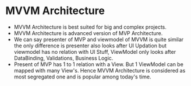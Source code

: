# MVVM Architecture

- MVVM Architecture is best suited for big and complex projects.
- MVVM Architecture is advanced version of MVP Architecture.
- We can say presenter of MVP and viewmodel of MVVM is quite similar the only difference is presenter also looks after UI Updation but viewmodel has no relation with UI Stuff, ViewModel only looks after DataBinding, Validations, Business Logic.
- Present of MVP has 1 to 1 relation with a View. But 1 ViewModel can be mapped with many View's. Hence MVVM Architecture is considered as most segregated one and is popular among today's time.

